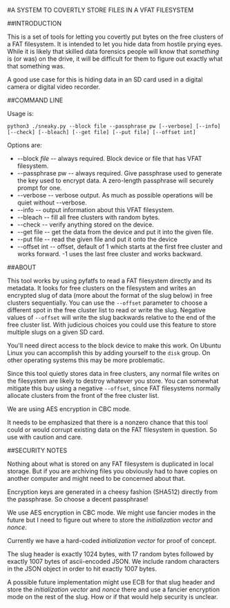 #A SYSTEM TO COVERTLY STORE FILES IN A VFAT FILESYSTEM

##INTRODUCTION

This is a set of tools for letting you covertly put bytes on the free clusters of a FAT filesystem.
It is intended to let you hide data from hostile prying eyes.  While it is likely that skilled
data forensics people will know that *something* is (or was) on the drive, it will be difficult
for them to figure out exactly what that something was.

A good use case for this is hiding data in an SD card used in a digital camera or digital video recorder.

##COMMAND LINE

Usage is:

    python3 ./sneaky.py --block file --passphrase pw [--verbose] [--info] [--check] [--bleach] [--get file] [--put file] [--offset int] 

Options are:

* --block *file* -- always required.  Block device or file that has VFAT filesystem.
* --passphrase pw -- always required.  Give passphrase used to generate the key used to encrypt data. A zero-length passphrase will securely prompt for one.
* --verbose -- verbose output.  As much as possible operations will be quiet without --verbose.
* --info -- output information about this VFAT filesystem.
* --bleach -- fill all free clusters with random bytes.
* --check -- verify anything stored on the device.
* --get file -- get the data from the device and put it into the given file.
* --put file -- read the given file and put it onto the device
* --offset int -- offset, default of 1 which starts at the first free cluster and works forward.  -1 uses the last free cluster and works backward.

##ABOUT

This tool works by using pyfatfs to read a FAT filesystem directly and its metadata.  It looks for free clusters
on the filesystem and writes an encrypted slug of data (more about the format of the slug below) in free clusters
sequentially.  You can use the `--offset` parameter to choose a different spot in the free cluster list to read or
write the slug.  Negative values of `--offset` will write the slug backwards relative to the end of the free cluster
list.  With judicious choices you could use this feature to store multiple slugs on a given SD card.

You'll need direct access to the block device to make this work.  On Ubuntu Linux you can accomplish this by adding
yourself to the `disk` group.  On other operating systems this may be more problematic.

Since this tool quietly stores data in free clusters, any normal file writes on the filesystem are likely to destroy
whatever you store.  You can somewhat mitigate this buy using a negative `--offset`, since FAT filesystems normally
allocate clusters from the front of the free cluster list.

We are using AES encryption in CBC mode.

It needs to be emphasized that there is a nonzero chance that this tool could or would corrupt existing data on
the FAT filesystem in question.  So use with caution and care.

##SECURITY NOTES

Nothing about what is stored on any FAT filesystem is duplicated in local storage.  But if you are archiving files
you obviously had to have copies on another computer and might need to be concerned about that.

Encryption keys are generated in a cheesy fashion (SHA512) directly from the passphrase.  So choose a decent passphrase!

We use AES encryption in CBC mode.  We might use fancier modes in the future but I need to figure out where to store the
*initialization vector* and *nonce*.

Currently we have a hard-coded *initialization vector* for proof of concept.

The slug header is exactly 1024 bytes, with 17 random bytes followed by exactly 1007 bytes of ascii-encoded JSON.
We include random characters in the JSON object in order to hit exactly 1007 bytes.

A possible future implementation might use ECB for that slug header and store the *initialization vector* and *nonce*
there and use a fancier encryption mode on the rest of the slug.  How or if that would help security is unclear.
